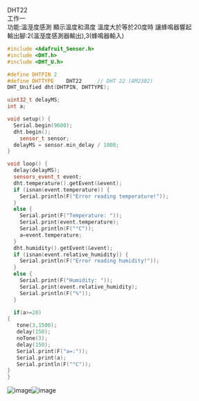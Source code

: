 DHT22  
工作一  
功能:溫溼度感測 顯示溫度和濕度 溫度大於等於20度時 讓蜂鳴器響起  
輸出腳:2(溫溼度感測器輸出),3(蜂鳴器輸入)  
```c++
#include <Adafruit_Sensor.h>
#include <DHT.h>
#include <DHT_U.h>

#define DHTPIN 2 
#define DHTTYPE    DHT22     // DHT 22 (AM2302)
DHT_Unified dht(DHTPIN, DHTTYPE);

uint32_t delayMS;
int a;

void setup() {
  Serial.begin(9600);
  dht.begin();
    sensor_t sensor;
  delayMS = sensor.min_delay / 1000;
}

void loop() {
  delay(delayMS);
  sensors_event_t event;
  dht.temperature().getEvent(&event);
  if (isnan(event.temperature)) {
    Serial.println(F("Error reading temperature!"));
  }
  else {
    Serial.print(F("Temperature: "));
    Serial.print(event.temperature);
    Serial.println(F("°C"));
    a=event.temperature;
  }
  dht.humidity().getEvent(&event);
  if (isnan(event.relative_humidity)) {
    Serial.println(F("Error reading humidity!"));
  }
  else {
    Serial.print(F("Humidity: "));
    Serial.print(event.relative_humidity);
    Serial.println(F("%"));
  }

  if(a>=20)
{
   tone(3,1500);
   delay(150);
   noTone(3);
   delay(150);
   Serial.print(F("a=:"));
   Serial.print(a);
   Serial.println(F("°C"));
}
}
```
![image](https://github.com/UvularGecko2125/DHT/blob/main/DSC_0023.JPG)![image](https://github.com/UvularGecko2125/DHT/blob/main/DSC_0024.JPG)  

